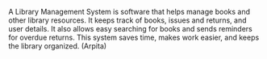 
A Library Management System is software that helps manage books and other library resources. It keeps track of books, issues and returns, and user details. It also allows easy searching for books and sends reminders for overdue returns. This system saves time, makes work easier, and keeps the library organized.
(Arpita)